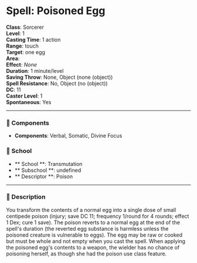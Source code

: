 
# Spell: Poisoned Egg
**Class**: Sorcerer  
**Level**: 1  
**Casting Time**: 1 action  
**Range**: touch  
**Target**: one egg  
**Area**:   
**Effect**: _None_  
**Duration**: 1 minute/level  
**Saving Throw**: None, Object (none (object))  
**Spell Resistance**: No, Object (no (object))  
**DC**: 11  
**Caster Level**: 1  
**Spontaneous**: Yes

---

### 🔮 Components
- **Components**: Verbal, Somatic, Divine Focus

### 🏫 School
- ** School **: Transmutation
- ** Subschool **: undefined
- ** Descriptor **: Poison
---

### 📜 Description
You transform the contents of a normal egg into a single dose of small centipede poison (injury; save DC 11; frequency 1/round for 4 rounds; effect 1 Dex; cure 1 save). The poison reverts to a normal egg at the end of the spell's duration (the reverted egg substance is harmless unless the poisoned creature is vulnerable to eggs). The egg may be raw or cooked but must be whole and not empty when you cast the spell. When applying the poisoned egg's contents to a weapon, the wielder has no chance of poisoning herself, as though she had the poison use class feature.
